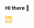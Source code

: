 ### Hi there 👋

<!--
**mulugetaf/mulugetaf** is a ✨ _special_ ✨ repository because its `README.md` (this file) appears on your GitHub profile.

Here are some ideas to get you started:

- 🔭 I’m currently working on ...
- 🌱 I’m currently learning ...
- 👯 I’m looking to collaborate on ...
- 🤔 I’m looking for help with ...
- 💬 Ask me about ...
- 📫 How to reach me: ...
- 😄 Pronouns: ...
- ⚡ Fun fact: ...
-->

[<img align = "left" alt="Mulugeta|LinkedIn" width="22px" src="./svgs/linkedin.svg" class="filter-yellow /">][linkedin]

[linkedin]: https://www.linkedin.com/in/mulugetafanta/


<!-- ![](https://img.shields.io/badge/<>-<>-informational?style=flat&logo=<LOGO_NAME>&logoColor=white&color=2bbc8a) -->

